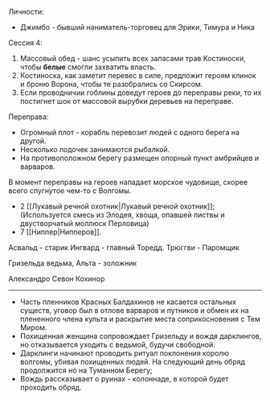Личности:
* Джимбо - бывший наниматель-торговец для Эрики, Тимура и Ника

Сессия 4:
1. Массовый обед - шанс усыпить всех запасами трав Костиноски, чтобы **белые** смогли захватить власть.
2. Костиноска, как заметит перевес в силе, предложит героям клинок и броню Ворона, чтобы те разобрались со Скирсом.
3. Если проводничии гоблины доведут героев до переправы реки, то их постигнет шок от массовой вырубки деревьев на переправе.

Переправа: 
* Огромный плот - корабль перевозит людей с одного берега на другой.
* Несколько лодочек занимаются рыбалкой.
* На противоположном берегу размещен опорный пункт амбрийцев и варваров.

В момент переправы на героев нападает морское чудовище, скорее всего спугнутое чем-то с Волгомы.
*  2 [[Лукавый речной охотник|Лукавый речной охотник]]; (Используется смесь из Элодея, хвоща, опавшей листвы и двустворчатый моллюск Перловица)
*  7 [[Ниппер|Нипперов]].

Асвальд - старик
Ингвард - главный
Торедд.
Трюггви - Паромщик

Гризельда ведьма, Альта - золожник

Александро Севон Кохинор

___
- Часть пленников Красных Балдахинов не касается остальных существ, уговор был в отлове варваров и путников и обмен их на плененного члена культа и раскрытие места соприкосновения с Тем Миром.
- Похищенная женщина сопровождает Гризельду и вождя дарклингов, но отказывается уходить с ведьмой, будучи свободной. 
- Дарклинги начинают проводить ритуал поклонения королю волгомы, убивая похищенных людей. На следующий день обряд продолжится но на Туманном Берегу;
- Вождь рассказывает о руинах - колоннаде, в которой будет проходить обряд.